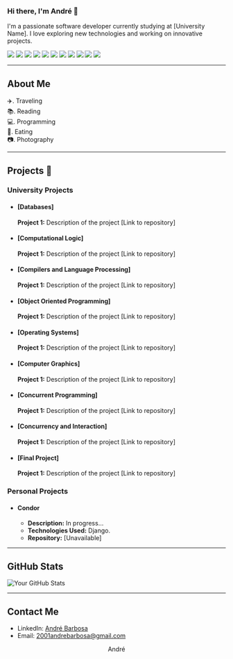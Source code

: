 ### Hi there, I'm André 👋

I'm a passionate software developer currently studying at [University Name]. I love exploring new technologies and working on innovative projects.

<p>
  <img src="https://img.shields.io/badge/python-3670A0?style=for-the-badge&logo=python&logoColor=ffdd54" />
  <img src="https://img.shields.io/badge/c-%2300599C.svg?style=for-the-badge&logo=c&logoColor=white" />
  <img src="https://img.shields.io/badge/c%23-%23239120.svg?style=for-the-badge&logo=csharp&logoColor=white" />
  <img src="https://img.shields.io/badge/java-%23ED8B00.svg?style=for-the-badge&logo=openjdk&logoColor=white" />
  <img src="https://img.shields.io/badge/Haskell-5e5086?style=for-the-badge&logo=haskell&logoColor=white" />
  <img src="https://img.shields.io/badge/php-%23777BB4.svg?style=for-the-badge&logo=php&logoColor=white" />
  <img src="https://img.shields.io/badge/DJANGO-REST-ff1709?style=for-the-badge&logo=django&logoColor=white&color=ff1709&labelColor=gray" />
  <img src="https://img.shields.io/badge/MySQL-00000F?style=for-the-badge&logo=mysql&logoColor=white" />
  <img src="https://img.shields.io/badge/MariaDB-003545?style=for-the-badge&logo=mariadb&logoColor=white" /> 
  <img src="https://img.shields.io/badge/MongoDB-%234ea94b.svg?style=for-the-badge&logo=mongodb&logoColor=white" />
  <img src="https://img.shields.io/badge/git-%23F05033.svg?style=for-the-badge&logo=git&logoColor=white" />
</p>

---

## About Me

✈️. Traveling  
📚. Reading  
💻. Programming  
🍜. Eating  
📷. Photography  

---

## Projects 📂

### University Projects

- #### [Databases]
  **Project 1:** Description of the project [Link to repository]

- #### [Computational Logic]
  **Project 1:** Description of the project [Link to repository]

- #### [Compilers and Language Processing]
  **Project 1:** Description of the project [Link to repository]
  
- #### [Object Oriented Programming]
  **Project 1:** Description of the project [Link to repository]
  
- #### [Operating Systems]
  **Project 1:** Description of the project [Link to repository]

- #### [Computer Graphics]
  **Project 1:** Description of the project [Link to repository]

- #### [Concurrent Programming]
  **Project 1:** Description of the project [Link to repository]

- #### [Concurrency and Interaction]
  **Project 1:** Description of the project [Link to repository]

- #### [Final Project]
  **Project 1:** Description of the project [Link to repository]

### Personal Projects

- #### Condor
  - **Description:** In progress...
  - **Technologies Used:** Django.
  - **Repository:** [Unavailable]

---

## GitHub Stats

![Your GitHub Stats](https://github-readme-stats.vercel.app/api?username=your-github-username&show_icons=true)

---

## Contact Me

- LinkedIn: [André Barbosa](www.linkedin.com/in/andré-oliveira-barbosa)
- Email: 2001andrebarbosa@gmail.com

<p align="center"> André </p>
